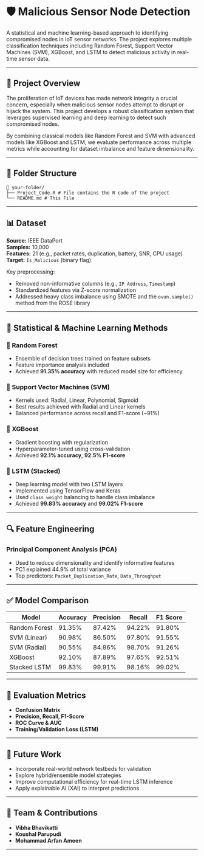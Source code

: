 # 🛡️ Malicious Sensor Node Detection

A statistical and machine learning-based approach to identifying compromised nodes in IoT sensor networks. The project explores multiple classification techniques including Random Forest, Support Vector Machines (SVM), XGBoost, and LSTM to detect malicious activity in real-time sensor data.

---

## 📄 Project Overview

The proliferation of IoT devices has made network integrity a crucial concern, especially when malicious sensor nodes attempt to disrupt or hijack the system. This project develops a robust classification system that leverages supervised learning and deep learning to detect such compromised nodes.

By combining classical models like Random Forest and SVM with advanced models like XGBoost and LSTM, we evaluate performance across multiple metrics while accounting for dataset imbalance and feature dimensionality.

---


## 📁 Folder Structure

```plaintext
📁 your-folder/
├── Project_Code.R # File contains the R code of the project
└── README.md # This File
```
---

## 📊 Dataset

**Source:** IEEE DataPort  
**Samples:** 10,000  
**Features:** 21 (e.g., packet rates, duplication, battery, SNR, CPU usage)  
**Target:** `Is_Malicious` (binary flag)

Key preprocessing:
- Removed non-informative columns (e.g., `IP Address`, `Timestamp`)
- Standardized features via Z-score normalization
- Addressed heavy class imbalance using SMOTE and the `ovun.sample()` method from the ROSE library

---

## 🧠 Statistical & Machine Learning Methods

### 🔹 Random Forest
- Ensemble of decision trees trained on feature subsets
- Feature importance analysis included
- Achieved **91.35% accuracy** with reduced model size for efficiency

### 🔹 Support Vector Machines (SVM)
- Kernels used: Radial, Linear, Polynomial, Sigmoid
- Best results achieved with Radial and Linear kernels
- Balanced performance across recall and F1-score (~91%)

### 🔹 XGBoost
- Gradient boosting with regularization
- Hyperparameter-tuned using cross-validation
- Achieved **92.1% accuracy**, **92.5% F1-score**

### 🔹 LSTM (Stacked)
- Deep learning model with two LSTM layers
- Implemented using TensorFlow and Keras
- Used `class_weight` balancing to handle class imbalance
- Achieved **99.83% accuracy** and **99.02% F1-score**

---

## 🔍 Feature Engineering

### Principal Component Analysis (PCA)
- Used to reduce dimensionality and identify informative features
- PC1 explained 44.9% of total variance
- Top predictors: `Packet_Duplication_Rate`, `Data_Throughput`

---

## ✅ Model Comparison

| Model            | Accuracy | Precision | Recall | F1 Score |
|------------------|----------|-----------|--------|----------|
| Random Forest    | 91.35%   | 87.42%    | 94.22% | 91.80%   |
| SVM (Linear)     | 90.98%   | 86.50%    | 97.80% | 91.55%   |
| SVM (Radial)     | 90.55%   | 84.86%    | 98.70% | 91.26%   |
| XGBoost          | 92.10%   | 87.89%    | 97.65% | 92.51%   |
| Stacked LSTM     | 99.83%   | 99.91%    | 98.16% | 99.02%   |

---

## 🧪 Evaluation Metrics

- **Confusion Matrix**
- **Precision, Recall, F1-Score**
- **ROC Curve & AUC**
- **Training/Validation Loss (LSTM)**

---

## 🔮 Future Work

- Incorporate real-world network testbeds for validation
- Explore hybrid/ensemble model strategies
- Improve computational efficiency for real-time LSTM inference
- Apply explainable AI (XAI) to interpret predictions

---

## 👥 Team & Contributions

- **Vibha Bhavikatti**  
- **Koushal Parupudi**
- **Mohammad Arfan Ameen** 

---
